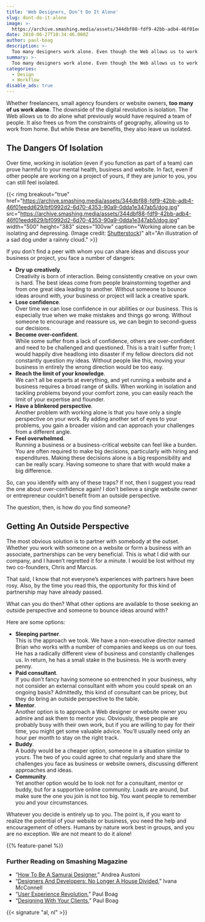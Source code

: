 ```yaml
---
title: 'Web Designers, Don’t Do It Alone'
slug: dont-do-it-alone
image: >-
  https://archive.smashing.media/assets/344dbf88-fdf9-42bb-adb4-46f01eedd629/1062eadb-0e65-4262-936a-ab9abeed1494/emailnewsletter.png
date: 2010-06-27T10:34:46.000Z
author: paul-boag
description: >-
  Too many designers work alone. Even though the Web allows us to work from home, the downside of the digital revolution is isolation. Humans, by nature work best in groups, and you are no exception.
summary: >-
  Too many designers work alone. Even though the Web allows us to work from home, the downside of the digital revolution is isolation. If you want to realize the potential of your website or business, you need the help and encouragement of others. Humans, by nature work best in groups, and you are no exception.
categories:
  - Design
  - Workflow
disable_ads: true
---
```

Whether freelancers, small agency founders or website owners, **too many of us work alone**. The downside of the digital revolution is isolation. The Web allows us to do alone what previously would have required a team of people. It also frees us from the constraints of geography, allowing us to work from home. But while these are benefits, they also leave us isolated.

## The Dangers Of Isolation

Over time, working in isolation (even if you function as part of a team) can prove harmful to your mental health, business and website. In fact, even if other people are working on a project of yours, if they are junior to you, you can still feel isolated.

{{< rimg breakout="true" href="https://archive.smashing.media/assets/344dbf88-fdf9-42bb-adb4-46f01eedd629/bf0992d2-6d70-4353-90a9-0dda1e347ab5/dog.jpg" src="https://archive.smashing.media/assets/344dbf88-fdf9-42bb-adb4-46f01eedd629/bf0992d2-6d70-4353-90a9-0dda1e347ab5/dog.jpg" width="500" height="383" sizes="100vw" caption="Working alone can be isolating and depressing. (Image credit: <a href='https://www.shutterstock.com'>Shutterstock</a>)" alt="An illustration of a sad dog under a rainny cloud." >}}

If you don’t find a peer with whom you can share ideas and discuss your business or project, you face a number of dangers:

* **Dry up creatively**.  
  Creativity is born of interaction. Being consistently creative on your own is hard. The best ideas come from people brainstorming together and from one great idea leading to another. Without someone to bounce ideas around with, your business or project will lack a creative spark.
* **Lose confidence**.  
  Over time we can lose confidence in our abilities or our business. This is especially true when we make mistakes and things go wrong. Without someone to encourage and reassure us, we can begin to second-guess our decisions.
* **Become over-confident**.  
  While some suffer from a lack of confidence, others are over-confident and need to be challenged and questioned. This is a trait I suffer from; I would happily dive headlong into disaster if my fellow directors did not constantly question my ideas. Without people like this, moving your business in entirely the wrong direction would be too easy.
* **Reach the limit of your knowledge**.  
  We can’t all be experts at everything, and yet running a website and a business requires a broad range of skills. When working in isolation and tackling problems beyond your comfort zone, you can easily reach the limit of your expertise and flounder.
* **Have a blinkered perspective**.  
  Another problem with working alone is that you have only a single perspective on your work. By adding another set of eyes to your problems, you gain a broader vision and can approach your challenges from a different angle.
* **Feel overwhelmed**.  
  Running a business or a business-critical website can feel like a burden. You are often required to make big decisions, particularly with hiring and expenditures. Making these decisions alone is a big responsibility and can be really scary. Having someone to share that with would make a big difference.

So, can you identify with any of these traps? If not, then I suggest you read the one about over-confidence again! I don’t believe a single website owner or entrepreneur couldn’t benefit from an outside perspective.

The question, then, is how do you find someone?

## Getting An Outside Perspective

The most obvious solution is to partner with somebody at the outset. Whether you work with someone on a website or form a business with an associate, partnerships can be very beneficial. This is what I did with our company, and I haven’t regretted it for a minute. I would be lost without my two co-founders, Chris and Marcus.

That said, I know that not everyone’s experiences with partners have been rosy. Also, by the time you read this, the opportunity for this kind of partnership may have already passed.

What can you do then? What other options are available to those seeking an outside perspective and someone to bounce ideas around with?

Here are some options:

* **Sleeping partner**.  
  This is the approach we took. We have a non-executive director named Brian who works with a number of companies and keeps us on our toes. He has a radically different view of business and constantly challenges us. In return, he has a small stake in the business. He is worth every penny.
* **Paid consultant**.  
  If you don’t fancy having someone so entrenched in your business, why not consider an external consultant with whom you could speak on an ongoing basis? Admittedly, this kind of consultant can be pricey, but they do bring an outside perspective to the table.
* **Mentor**.  
  Another option is to approach a Web designer or website owner you admire and ask them to mentor you. Obviously, these people are probably busy with their own work, but if you are willing to pay for their time, you might get some valuable advice. You’ll usually need only an hour per month to stay on the right track.
* **Buddy**.  
  A buddy would be a cheaper option, someone in a situation similar to yours. The two of you could agree to chat regularly and share the challenges you face as business or website owners, discussing different approaches and ideas.
* **Community**.  
  Yet another option would be to look not for a consultant, mentor or buddy, but for a supportive online community. Loads are around, but make sure the one you join is not too big. You want people to remember you and your circumstances.

Whatever you decide is entirely up to you. The point is, if you want to realize the potential of your website or business, you need the help and encouragement of others. Humans by nature work best in groups, and you are no exception. We are not meant to do it alone!

{{% feature-panel %}}

### Further Reading on Smashing Magazine

- “[How To Be A Samurai Designer](https://www.smashingmagazine.com/2009/09/how-to-be-a-samurai-designer/),” Andrea Austoni
- “[Designers And Developers: No Longer A House Divided](https://www.smashingmagazine.com/2015/05/designers-and-developers-no-longer-a-house-divided/),” Ivana McConnell
- “[User Experience Revolution](https://www.smashingmagazine.com/user-experience-revolution/),” Paul Boag
- “[Designing With Your Clients](https://www.smashingmagazine.com/2014/12/designing-with-your-clients/),” Paul Boag

{{< signature "al, nl" >}}
